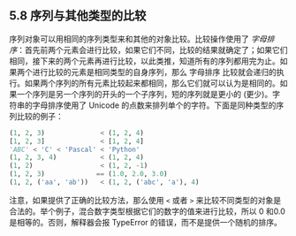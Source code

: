 ## 5.8 序列与其他类型的比较

序列对象可以用相同的序列类型来和其他的对象比较。比较操作使用了 *字母排序*：首先前两个元素会进行比较，如果它们不同，比较的结果就确定了；如果它们相同，接下来的两个元素再进行比较，以此类推，知道所有的序列都用完为止。如果两个进行比较的元素是相同类型的自身序列，那么 字母排序 比较就会递归的执行。如果两个序列的所有元素比较起来都相同，那么它们就可以认为是相同的。如果一个序列是另一个序列的开头的一个子序列，短的序列就是更小的 (更少)。字符串的字母排序使用了 Unicode 的点数来排列单个的字符。下面是同种类型的序列比较的例子：

```python
(1, 2, 3)              < (1, 2, 4)
[1, 2, 3]              < [1, 2, 4]
'ABC' < 'C' < 'Pascal' < 'Python'
(1, 2, 3, 4)           < (1, 2, 4)
(1, 2)                 < (1, 2, -1)
(1, 2, 3)             == (1.0, 2.0, 3.0)
(1, 2, ('aa', 'ab'))   < (1, 2, ('abc', 'a'), 4)
```

注意，如果提供了正确的比较方法，那么使用 `<` 或者 `>` 来比较不同类型的对象是合法的。举个例子，混合数字类型根据它们的数字的值来进行比较，所以 0 和0.0 是相等的。否则，解释器会报 TypeError 的错误，而不是提供一个随机的排序。